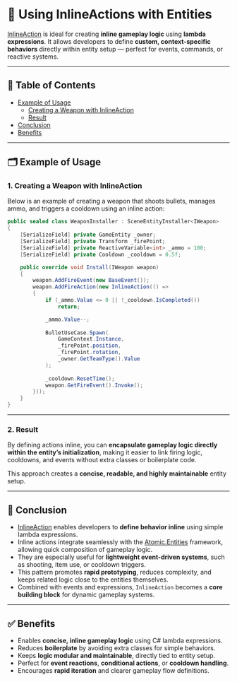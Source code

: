 # 📌 Using  InlineActions with Entities

[InlineAction](../Elements/Actions/InlineActions.md) is ideal for creating **inline gameplay logic** using **lambda
expressions**. 
It allows developers to define **custom, context-specific behaviors** directly within entity setup — perfect for events,
commands, or reactive systems.

---

## 📑 Table of Contents

- [Example of Usage](#-example-of-usage)
    - [Creating a Weapon with InlineAction](#1-creating-a-weapon-with-inlineaction)
    - [Result](#2-result)
- [Conclusion](#-conclusion)
- [Benefits](#-benefits)

---

## 🗂 Example of Usage

### 1. Creating a Weapon with InlineAction

Below is an example of creating a weapon that shoots bullets, manages ammo, and triggers a cooldown using an inline
action:

```csharp
public sealed class WeaponInstaller : SceneEntityInstaller<IWeapon>
{
    [SerializeField] private GameEntity _owner;
    [SerializeField] private Transform _firePoint;
    [SerializeField] private ReactiveVariable<int> _ammo = 100;
    [SerializeField] private Cooldown _cooldown = 0.5f;

    public override void Install(IWeapon weapon)
    {
        weapon.AddFireEvent(new BaseEvent());
        weapon.AddFireAction(new InlineAction(() =>
        {
            if (_ammo.Value <= 0 || !_cooldown.IsCompleted())
                return;

            _ammo.Value--;
            
            BulletUseCase.Spawn(
                GameContext.Instance,
                _firePoint.position,
                _firePoint.rotation,
                _owner.GetTeamType().Value
            );
            
            _cooldown.ResetTime();
            weapon.GetFireEvent().Invoke();
        }));
    }
}
```

---

### 2. Result

By defining actions inline, you can **encapsulate gameplay logic directly within the entity’s initialization**, making
it easier to link firing logic, cooldowns, and events without extra classes or boilerplate code.

This approach creates a **concise, readable, and highly maintainable** entity setup.

---

## 🏁 Conclusion

- [InlineAction](../Elements/Actions/InlineAction.md) enables developers to **define behavior inline** using simple
  lambda expressions.
- Inline actions integrate seamlessly with the [Atomic.Entities](../Entities/Manual.md) framework, allowing quick
  composition of gameplay logic.
- They are especially useful for **lightweight event-driven systems**, such as shooting, item use, or cooldown triggers.
- This pattern promotes **rapid prototyping**, reduces complexity, and keeps related logic close to the entities
  themselves.
- Combined with events and expressions, `InlineAction` becomes a **core building block** for dynamic gameplay systems.

---

## ✅ Benefits

- Enables **concise, inline gameplay logic** using C# lambda expressions.
- Reduces **boilerplate** by avoiding extra classes for simple behaviors.
- Keeps **logic modular and maintainable**, directly tied to entity setup.
- Perfect for **event reactions**, **conditional actions**, or **cooldown handling**.
- Encourages **rapid iteration** and clearer gameplay flow definitions.

<!--

# 📌 Using Inline Actions with Entities

**InlineAction** is ideal for creating actions for specific game objects using **lambda expressions**, making it easy to
define custom behavior inline for events, commands, or reactive systems.

---

## 🗂 Example of Usage

Below is an example of creating a weapon that shoots bullets, manages ammo, and triggers a cooldown using
inline action:

```csharp
public sealed class WeaponInstaller : SceneEntityInstaller<IWeapon>
{
    [SerializeField] private GameEntity _owner;
    [SerializeField] private Transform _firePoint;
    [SerializeField] private ReactiveVariable<int> _ammo = 100;
    [SerializeField] private Cooldown _cooldown = 0.5f;

    public override void Install(IWeapon weapon)
    {
        weapon.AddFireEvent(new BaseEvent());
        weapon.AddFireAction(new InlineAction(() =>
        {
            if (_ammo.Value <= 0 || !_cooldown.IsCompleted())
                return;

            _ammo.Value--;
            
            BulletUseCase.Spawn(
                GameContext.Instance,
                _firePoint.position,
                _firePoint.rotation,
                _owner.GetTeamType().Value
            );
            
            _cooldown.ResetTime();
            weapon.GetFireEvent().Invoke();
        }));
    }
}
```

-->